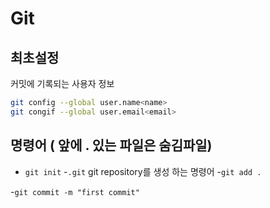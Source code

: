 # Git

## 최초설정
커밋에 기록되는 사용자 정보
```bash ( 터미널에 입력하는 코드 입려시 입력해줌)
git config --global user.name<name>
git congif --global user.email<email>
```

## 명령어 ( 앞에 . 있는 파일은 숨김파일)
- `git init`
    -`.git` git repository를 생성 하는 명령어
-`git add .`

-`git commit -m "first commit"`